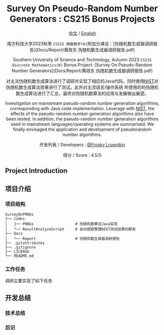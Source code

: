 <div align=center>

# Survey On Pseudo-Random Number Generators : CS215 Bonus Projects

[中文](#项目介绍) /
[English](#project-introduction)

南方科技大学2023秋季 `CS215 离散数学(H)`附加分课设：[伪随机数生成器调研报告](Docs/Report/黄政东 伪随机数生成器调研报告.pdf)

Southern University of Science and Technology, Autumn 2023
`CS215 Discrete Mathematics(H)` Bonus Project: [Survey On Pseudo-Random Number Generators](Docs/Report/黄政东 伪随机数生成器调研报告.pdf)

对主流伪随机数生成算法进行了调研并实现了相应的Java代码，同时使用[NIST](https://www.nist.gov/)对伪随机数生成算法效果进行了测试。此外对主流语言/操作系统
所使用的的伪随机数生成算法进行了汇总，最终对伪随机数算法的应用与发展做出展望。

Investigation on mainstream pseudo-random number generation algorithms,
corresponding with Java code implementation. Leverage with [NIST](https://www.nist.gov/), the effects of the 
pseudo-random
number generation algorithms also have been tested. In addition, the pseudo-random number generation
algorithms used in mainstream languages/operating systems are summarised. We finally envisaged the
application and development of pseudorandom number algorithms.

开发列表 / Developers :  [@Frosky Lrupotkin](https://github.com/FrostyHec)

得分 / Score : 4.5/5

</div>

## Project Introduction

## 项目介绍

### 项目结构
```
SurveyOnPRNGs
├── Codes             
│   ├── PRNGs                   # 伪随机数算法Java实现
│   └── ResultAnalyzeScript     # 自动提取整理NIST测试结果的脚本
├── Docs 
│   └── Report                  # 伪随机数生成器调研报告                 
├── .gitattributes
├── .gitignore
├── LICENSE
└── README.md
```
### 工作任务

调研主要实现了如下任务


## 开发总结

### 技术总结

### 后记

